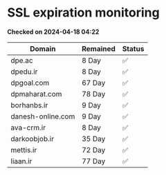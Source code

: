 # SSL expiration monitoring

**Checked on 2024-04-18 04:22**

| Domain | Remained | Status       |
|--------|----------|--------------|
| dpe.ac     | 8 Day   | ✅ |
| dpedu.ir     | 8 Day   | ✅ |
| dpgoal.com     | 67 Day   | ✅ |
| dpmaharat.com     | 78 Day   | ✅ |
| borhanbs.ir     | 9 Day   | ✅ |
| danesh-online.com     | 9 Day   | ✅ |
| ava-crm.ir     | 8 Day   | ✅ |
| darkoobjob.ir     | 35 Day   | ✅ |
| mettis.ir     | 72 Day   | ✅ |
| liaan.ir     | 77 Day   | ✅ |
